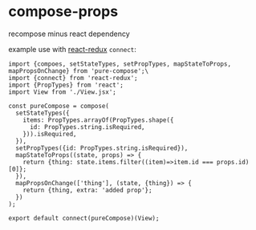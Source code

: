 # compose-props
recompose minus react dependency

example use with [react-redux](https://github.com/rackt/react-redux) `connect`:

```
import {compoes, setStateTypes, setPropTypes, mapStateToProps, mapPropsOnChange} from 'pure-compose';\
import {connect} from 'react-redux';
import {PropTypes} from 'react';
import View from './View.jsx';

const pureCompose = compose(
  setStateTypes({
    items: PropTypes.arrayOf(PropTypes.shape({
      id: PropTypes.string.isRequired,
    })).isRequired,
  }),
  setPropTypes({id: PropTypes.string.isRequired}),
  mapStateToProps((state, props) => {
    return {thing: state.items.filter((item)=>item.id === props.id)[0]};
  }),
  mapPropsOnChange(['thing'], (state, {thing}) => {
    return {thing, extra: 'added prop'};
  })
);

export default connect(pureCompose)(View);
```
